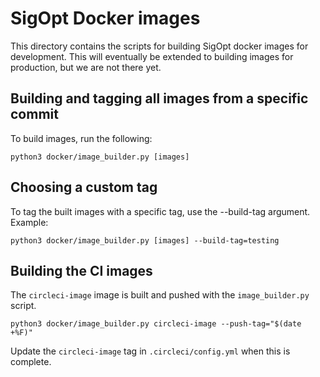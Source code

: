 <!--
Copyright © 2023 Intel Corporation

SPDX-License-Identifier: Apache License 2.0
-->

# SigOpt Docker images

This directory contains the scripts for building SigOpt docker images for development.
This will eventually be extended to building images for production, but we are not there yet.

## Building and tagging all images from a specific commit

To build images, run the following:

```
python3 docker/image_builder.py [images]
```

## Choosing a custom tag

To tag the built images with a specific tag, use the --build-tag argument.
Example:

```
python3 docker/image_builder.py [images] --build-tag=testing
```

## Building the CI images

The `circleci-image` image is built and pushed with the `image_builder.py` script.

```
python3 docker/image_builder.py circleci-image --push-tag="$(date +%F)"
```

Update the `circleci-image` tag in `.circleci/config.yml` when this is complete.
